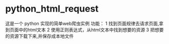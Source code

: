 # python_html_request
这是一个 python 实现的简单web爬虫实例
功能：
1 找到页面规律去请求页面,拿到页面中的html文本
2 使用正则表达式，从html文本中找到想要的资源
3 把想要的资源下载下来,并保存成本地文件
